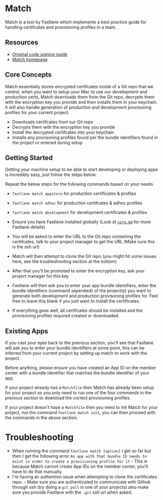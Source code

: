 # Match
Match is a tool by Fastlane which implements a best practice guide for handling certifcates and provisioning profiles in a team.

## Resources
- [Original code signing guide](https://codesigning.guide/)
- [Match homepage](https://docs.fastlane.tools/actions/match/)

## Core Concepts
Match essentially stores encrypted certifcates inside of a Git repo that we control, when you want to setup your Mac to use our development and production certs, Match downloads them from the Git repo, decrypts them with the encryption key you provide and then installs them in your keychain. It will also handle generation of production and development provisoning profiles for your current project.

- Downloads certifcates from our Git repo
- Decrypts them with the encryption key you provide 
- Install the decrypted certifcates into your keychain
- Installs any provisoning profiles found per the bundle identifiers found in the project or entered during setup

## Getting Started
Getting your machine setup to be able to start developing or deploying apps is incredibly easy, just follow the steps below.

Repeat the below steps for the following commands based on your needs.
- `fastlane match appstore` for production certificates & profiles
- `fastlane match adhoc` for production certifcates & adhoc profiles
- `fastlane match development` for development certificates & profiles

- Ensure you have Fastlane installed globally (Look at [`core.md`](core.md) for more Fastlane details)
- You will be asked to enter the URL to the Git repo containing the certifcates, talk to your project manager to get the URL (Make sure this is the ssh url)
- Match will then attempt to clone the Git repo (you might hit some issues here, see the troubleshooting section at the bottom)
- After that you'll be promoted to enter the encryption key, ask your project manager for this key
- Fastlane will then ask you to enter your app bundle identifiers, enter the bundle identifiers (command seperated) of the project(s) you want to generate both development and production provisoning profiles for. Feel free to leave this blank if you just want to install the certificates.
- If everything goes well, all certifcates should be installed and the provisoning profiles required created or downloaded.

## Existing Apps
If you cast your eyes back to the previous section, you'll see that Fastlane will ask you to enter your bundle identifiers at some point, this can be inferred from your current project by setting up match to work with the project.

Before anything, please ensure you have created an App ID on the member center with a bundle identifier that matches the bundle identifier of your app.

If your project already has a `Matchfile` then Match has already been setup for your project so you only need to run one of the four commands in the previous section to download the correct provisioning profiles. 

If your project doesn't have a `Matchfile` then you need to init Match for your project, run the command `fastlane match init`, you can then proceed with the commands in the above section.

# Troubleshooting
- When running the command `fastlane match [option]` I get so far but then I get the following error `An app with that bundle ID needs to exist in order to create a provisioning profile for it` - This is because Match cannot create App IDs on the member center, you'll have to do that manually.
- I'm having an authention issue when attempting to clone the certificates repo. - Make sure you are authenticated to communicate with Github through ssh (try doing a `git pull` in one of your projects) also make sure you provide Fastlane with the `.git` ssh url when asked.

